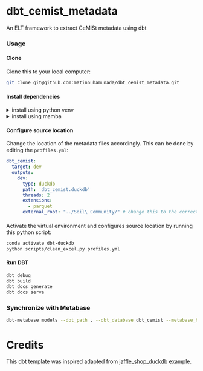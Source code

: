 # dbt_cemist_metadata
An ELT framework to extract CeMiSt metadata using dbt

### Usage
#### Clone
Clone this to your local computer:
```bash
git clone git@github.com:matinnuhamunada/dbt_cemist_metadata.git
```
#### Install dependencies
<details>
<summary>install using python venv</summary>

```bash
python3 -m venv venv
source venv/bin/activate
python3 -m pip install --upgrade pip
python3 -m pip install -r requirements.txt
```

</details>

<details>
<summary>install using mamba</summary>
If you have miniconda installed, you can install mamba using:

```bash
conda install -n base -c conda-forge mamba
```

Then, create the environment with:

```bash
mamba env create -f env.yml
```

</details>

#### Configure source location
Change the location of the metadata files accordingly. This can be done by editing the `profiles.yml`:
```yaml
dbt_cemist:
  target: dev
  outputs:
    dev:
      type: duckdb
      path: 'dbt_cemist.duckdb'
      threads: 2
      extensions:
        - parquet
      external_root: "../Soil\ Community/" # change this to the correct location relative to this file
``` 
#### 
Activate the virtual environment and configures source location by running this python script:

```bash
conda activate dbt-duckdb
python scripts/clean_excel.py profiles.yml
```

#### Run DBT
```bash
dbt debug
dbt build
dbt docs generate
dbt docs serve
```

### Synchronize with Metabase
```bash
dbt-metabase models --dbt_path . --dbt_database dbt_cemist --metabase_host 'localhost:3000' --metabase_user '<user_id>' --metabase_password '<password>' --metabase_database dbt_cemist --dbt_schema main --metabase_http
```

# Credits
This dbt template was inspired adapted from [jaffle_shop_duckdb](https://github.com/dbt-labs/jaffle_shop_duckdb) example.
